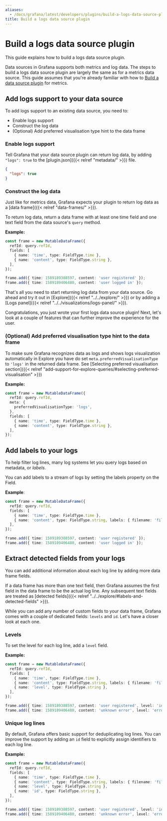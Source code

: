 ```yaml
---
aliases:
  - /docs/grafana/latest/developers/plugins/build-a-logs-data-source-plugin/
title: Build a logs data source plugin
---
```


# Build a logs data source plugin

This guide explains how to build a logs data source plugin.

Data sources in Grafana supports both metrics and log data. The steps to build a logs data source plugin are largely the same as for a metrics data source. This guide assumes that you're already familiar with how to [Build a data source plugin](https://grafana.com/tutorials/build-a-data-source-plugin) for metrics.

## Add logs support to your data source

To add logs support to an existing data source, you need to:

- Enable logs support
- Construct the log data
- (Optional) Add preferred visualisation type hint to the data frame

### Enable logs support

Tell Grafana that your data source plugin can return log data, by adding `"logs": true` to the [plugin.json]({{< relref "metadata/" >}}) file.

```json
{
  "logs": true
}
```

### Construct the log data

Just like for metrics data, Grafana expects your plugin to return log data as a [data frame]({{< relref "data-frames/" >}}).

To return log data, return a data frame with at least one time field and one text field from the data source's `query` method.

**Example:**

```ts
const frame = new MutableDataFrame({
  refId: query.refId,
  fields: [
    { name: 'time', type: FieldType.time },
    { name: 'content', type: FieldType.string },
  ],
});

frame.add({ time: 1589189388597, content: 'user registered' });
frame.add({ time: 1589189406480, content: 'user logged in' });
```

That's all you need to start returning log data from your data source. Go ahead and try it out in [Explore]({{< relref "../../explore/" >}}) or by adding a [Logs panel]({{< relref "../../visualizations/logs-panel/" >}}).

Congratulations, you just wrote your first logs data source plugin! Next, let's look at a couple of features that can further improve the experience for the user.

### (Optional) Add preferred visualisation type hint to the data frame

To make sure Grafana recognizes data as logs and shows logs visualization automatically in Explore you have do set `meta.preferredVisualisationType` to `'logs'` in the returned data frame. See [Selecting preferred visualisation section]({{< relref "add-support-for-explore-queries/#selecting-preferred-visualisation" >}})

**Example:**

```ts
const frame = new MutableDataFrame({
  refId: query.refId,
  meta: {
    preferredVisualisationType: 'logs',
  },
  fields: [
    { name: 'time', type: FieldType.time },
    { name: 'content', type: FieldType.string },
  ],
});
```

## Add labels to your logs

To help filter log lines, many log systems let you query logs based on metadata, or _labels_.

You can add labels to a stream of logs by setting the labels property on the Field.

**Example**:

```ts
const frame = new MutableDataFrame({
  refId: query.refId,
  fields: [
    { name: 'time', type: FieldType.time },
    { name: 'content', type: FieldType.string, labels: { filename: 'file.txt' } },
  ],
});

frame.add({ time: 1589189388597, content: 'user registered' });
frame.add({ time: 1589189406480, content: 'user logged in' });
```

## Extract detected fields from your logs

You can add additional information about each log line by adding more data frame fields.

If a data frame has more than one text field, then Grafana assumes the first field in the data frame to be the actual log line. Any subsequent text fields are treated as [detected fields]({{< relref "../../explore/#labels-and-detected-fields" >}}).

While you can add any number of custom fields to your data frame, Grafana comes with a couple of dedicated fields: `levels` and `id`. Let's have a closer look at each one.

### Levels

To set the level for each log line, add a `level` field.

**Example:**

```ts
const frame = new MutableDataFrame({
  refId: query.refId,
  fields: [
    { name: 'time', type: FieldType.time },
    { name: 'content', type: FieldType.string, labels: { filename: 'file.txt' } },
    { name: 'level', type: FieldType.string },
  ],
});

frame.add({ time: 1589189388597, content: 'user registered', level: 'info' });
frame.add({ time: 1589189406480, content: 'unknown error', level: 'error' });
```

### Unique log lines

By default, Grafana offers basic support for deduplicating log lines. You can improve the support by adding an `id` field to explicitly assign identifiers to each log line.

**Example:**

```ts
const frame = new MutableDataFrame({
  refId: query.refId,
  fields: [
    { name: 'time', type: FieldType.time },
    { name: 'content', type: FieldType.string, labels: { filename: 'file.txt' } },
    { name: 'level', type: FieldType.string },
    { name: 'id', type: FieldType.string },
  ],
});

frame.add({ time: 1589189388597, content: 'user registered', level: 'info', id: 'd3b07384d113edec49eaa6238ad5ff00' });
frame.add({ time: 1589189406480, content: 'unknown error', level: 'error', id: 'c157a79031e1c40f85931829bc5fc552' });
```
